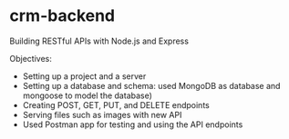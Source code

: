 # crm-backend
Building RESTful APIs with Node.js and Express

Objectives:

- Setting up a project and a server
- Setting up a database and schema: 
    used MongoDB as database and mongoose to model the database)
- Creating POST, GET, PUT, and DELETE endpoints
- Serving files such as images with new API
- Used Postman app for testing and using the API endpoints


